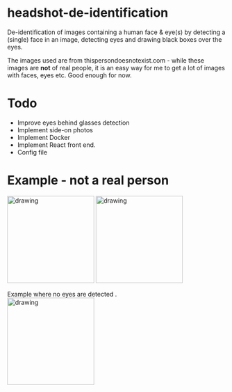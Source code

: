 # headshot-de-identification
De-identification of images containing a human face &amp; eye(s) by detecting a (single) face in an image, detecting eyes and drawing black boxes over the eyes. 

The images used are from thispersondoesnotexist.com - while these images are **not** of real people, it is an easy way for me to get a lot of images with faces, eyes etc. Good enough for now. 

# Todo
* Improve eyes behind glasses detection
* Implement side-on photos
* Implement Docker
* Implement React front end.
* Config file

# Example - not a real person
<img src="http://andymcblane.com/eyes/image.jpg" alt="drawing" width="200"/>

<img src="http://andymcblane.com/eyes/image_eyes.jpg" alt="drawing" width="200"/>

Example where no eyes are detected . <br>
<img src="http://andymcblane.com/eyes/image_no_eyes.jpg" alt="drawing" width="200"/>




